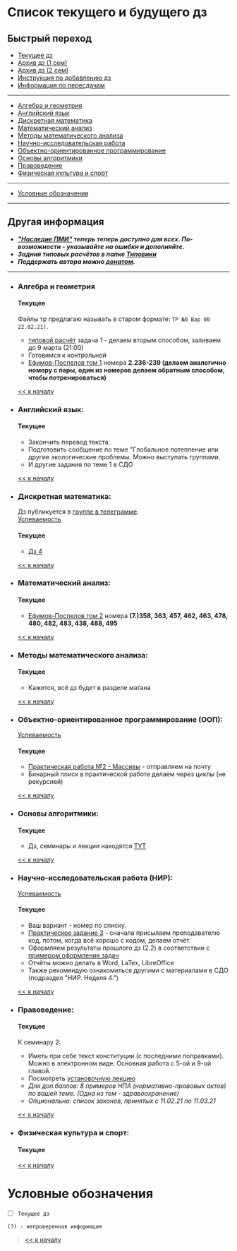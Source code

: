# Список текущего и будущего дз

## Быстрый переход

- [Текущее дз](README.md#Список-текущего-и-будущего-дз)
- [Архив дз (1 сем)](Дз_1_семестр.md#Список-старого-дз-за-1-семестр.)
- [Архив дз (2 сем)](Дз_2_семестр.md#Список-старого-дз-за-2-семестр.)
- [Инструкция по добавлению дз](Как_вам_добавлять_сюда_дз/Как_добавить_дз.md)
- [Информация по пересдачам](пересдачи.md)

***

- [Алгебра и геометрия](#Алгебра-и-геометрия)
- [Английский язык](#Английский-язык)
- [Дискретная математика](#Дискретная-математика)
- [Математический анализ](#Математический-анализ)
- [Методы математического анализа](#Методы-математического-анализа)
- [Научно-исследовательская работа](#Научно-исследовательская-работа-НИР)
- [Объектно-ориентированное программирование](#Объектно-ориентированное-программирование-ООП)
- [Основы алгоритмики](#Основы-алгоритмики)
- [Правоведение](#Правоведение)
- [Физическая культура и спорт](#Физическая-культура-и-спорт)

***
    
- [Условные обозначения](#Условные-обозначения)

***

## Другая информация

- __*["Наследие ПМИ"](https://github.com/appliedMathematicsAndComputerScience/PMI_legacy) теперь теперь доступно для всех. По-возможности - указывайте на ошибки и дополняйте.*__
-  __*Задния типовых расчётов в папке [Типовики](https://github.com/nektonick/KMBO-01-homework/tree/master/%D0%A2%D0%B8%D0%BF%D0%BE%D0%B2%D0%B8%D0%BA%D0%B8)*__
- __*Поддержать автора можно [донатом](https://www.tinkoff.ru/rm/grebnev.nikita7/9UP5Q99768).*__

***

- ### Алгебра и геометрия 
    #### Текущее
    Файлы тр предлагаю называть в старом формате: `ТР №0 Вар 00 22.02.21)`.
    - [типовой расчёт](Типовики/Алгем/ТР_по_алгему_2020-21.pdf) задача 1 - делаем вторым способом, заливаем до 9 марта (21:00)
    - Готовимся к контрольной
    - [Ефимов-Поспелов том 1](Книги/Ефимов_Поспелов_Сборник_задач_по_математике_том_1.pdf) номера **2.236-239 (делаем аналогично номеру с пары, один из номеров делаем обратным способом, чтобы потренироваться)**

    [<< к началу](#Быстрый-переход)

- ### Английский язык:
    #### Текущее
    - Закончить перевод текста.
    - Подготовить сообщение по теме "Глобальное потепление или другие экологические проблемы. Можно выступать группами.
    - И другие задания по теме 1 в СДО

    [<< к началу](#Быстрый-переход)
    
    
- ### Дискретная математика:
    Дз публикуется в [группе в телеграмме](https://t.me/joinchat/H2C6xYWNUwI07E5D).  
    [Успеваемость](https://docs.google.com/spreadsheets/d/17HMX-D0ettkm7mfQOLKDkYsT3Yi7FvsxfWhwNgDI6ys/edit#gid=0)
    #### Текущее 
    - [Дз 4](Ресурсы/Документы/hw4.pdf)

    [<< к началу](#Быстрый-переход)

- ### Математический анализ:
    #### Текущее
    - [Ефимов-Поспелов том 2](Книги/Ефимов_Поспелов_Сборник_задач_по_математике_том_2.pdf) номера **(7.)358, 363, 457, 462, 463, 478, 480, 482, 483, 438, 488, 495**

    [<< к началу](#Быстрый-переход) 
    
- ### Методы математического анализа:
    #### Текущее
    - Кажется, всё дз будет в разделе матана

    [<< к началу](#Быстрый-переход)

- ### Объектно-ориентированное программирование (ООП):
    [Успеваемость](https://yadi.sk/i/nlS1gRgAnpLtsQ)
    #### Текущее
    - [Практическая работа №2 - Массивы](https://disk.yandex.ru/i/CNBB594PhVFXRw) - отправляем на почту
    - Бинарный поиск в практической работе делаем через циклы (не рекурсией)


    [<< к началу](#Быстрый-переход)

- ### Основы алгоритмики:
    #### Текущее
    - Дз, семинары и лекции находятся [ТУТ](https://github.com/Vibof/ProgrammingManual_part2)


    [<< к началу](#Быстрый-переход)

- ### Научно-исследовательская работа (НИР):
    [Успеваемость](https://yadi.sk/i/JZfIHtwcLMeGaA)
    #### Текущее
    - Ваш вариант - номер по списку.
    - [Практическое задание 3](https://yadi.sk/i/BEJIg-FK55ntiw) - сначала присылаем преподавателю код, потом, когда всё хорошо с кодом, делаем отчёт.
    - Оформляем результаты прошлого дз (2.2) в соответствии с [примером оформления задач](https://yadi.sk/i/eVXJq10--d83Lg)
    - Отчёты можно делать в Word, LaTex, LibreOffice
    - Также рекомендую ознакомиться другими с материалами в СДО (подраздел "НИР. Неделя 4.")

    [<< к началу](#Быстрый-переход)

- ### Правоведение:
    #### Текущее
    К семинару 2:
    - Иметь при себе текст конституции (с последними поправками). Можно в электронном виде. Основная работа с 5-ой и 9-ой главой.
    - Посмотреть [установочную лекцию](https://online-edu.mirea.ru/mod/webinars/view.php?id=215033)
    - *Для доп.баллов: 8 примеров НПА (нормативно-правовых актов) по вашей теме. (Одна из тем - здравоохранение)*
    - *Опционально: список законов, принятых с 11.02.21 по 11.03.21*
    
    [<< к началу](#Быстрый-переход)

- ### Физическая культура и спорт:
    #### Текущее

    [<< к началу](#Быстрый-переход)

# Условные обозначения

- [ ] `Текущее дз`

`(?) - непроверенная информация`

> [<< к началу](#Быстрый-переход)
